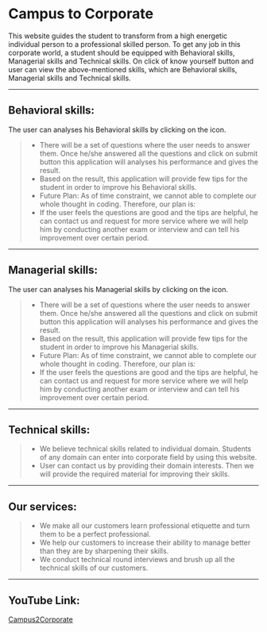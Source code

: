 Campus to Corporate
===================
This website guides the student to transform from a high energetic individual person to a professional skilled person. To get any job in this corporate world, a student should be equipped with Behavioral skills, Managerial skills and Technical skills. On click of know yourself button and user can view the above-mentioned skills, which are Behavioral skills, Managerial skills and Technical skills.

----------------------------------
Behavioral skills:
-------------------------
The user can analyses his Behavioral skills by clicking on the icon.
> - There will be a set of questions where the user needs to answer them. Once he/she answered all the questions and click on submit button this application will analyses his performance and gives the result.
>- Based on the result, this application will provide few tips for the student in order to improve his Behavioral skills. 
>- Future Plan: As of time constraint, we cannot able to complete our whole thought in coding. Therefore, our plan is:
>- If the user feels the questions are good and the tips are helpful, he can contact us and request for more service where we will help him by conducting another exam or interview and can tell his improvement over certain period. 

---------------------------------
Managerial skills:
------------------------
 The user can analyses his Managerial skills by clicking on the icon.
>- There will be a set of questions where the user needs to answer them. Once he/she answered all the questions and click on submit button this application will analyses his performance and gives the result.
>- Based on the result, this application will provide few tips for the student in order to improve his Managerial skills. 
>- Future Plan: As of time constraint, we cannot able to complete our whole thought in coding. Therefore, our plan is:
>- If the user feels the questions are good and the tips are helpful, he can contact us and request for more service where we will help him by conducting another exam or interview and can tell his improvement over certain period.

--------------------------------
Technical skills:
--------------------------
>- We believe technical skills related to individual domain. Students of any domain can enter into corporate field by using this website.
>- User can contact us by providing their domain interests. Then we will provide the required material for improving their skills.

--------------------
Our services:
---------------------------
>- We make all our customers learn professional etiquette and turn them to be a perfect professional.
>- We help our customers to increase their ability to manage better than they are by sharpening their skills.
>- We conduct technical round interviews and brush up all the technical skills of our customers.
------------------------
YouTube Link:
---------------------------
[Campus2Corporate][1]

[1]: http://frbkc.custhelp.com/ci/documents/detail/2/2017codeathonhome

